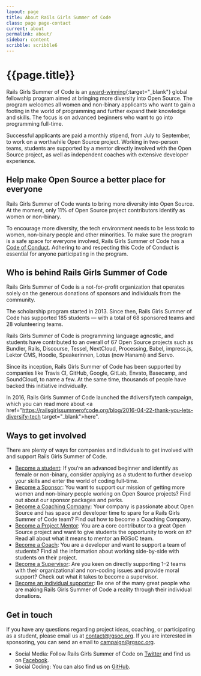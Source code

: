 ```yaml
---
layout: page
title: About Rails Girls Summer of Code
class: page page-contact
current: about
permalink: about/
sidebar: content
scribble: scribble6
---
```


# {{page.title}}

Rails Girls Summer of Code is an [award-winning](/blog/2016-06-01-ruby-heroes-2016){:target="_blank"} global fellowship program aimed at bringing more diversity into Open Source. The program welcomes all women and non-binary applicants who want to gain a footing in the world of programming and further expand their knowledge and skills. The focus is on advanced beginners who want to go into programming full-time.

Successful applicants are paid a monthly stipend, from July to September, to work on a worthwhile Open Source project. Working in two-person teams, students are supported by a mentor directly involved with the Open Source project, as well as independent coaches with extensive developer experience.


## Help make Open Source a better place for everyone

Rails Girls Summer of Code wants to bring more diversity into Open Source. At the moment, only 11% of Open Source project contributors identify as women or non-binary.

To encourage more diversity, the tech environment needs to be less toxic to women, non-binary people and other minorities. To make sure the program is a safe space for everyone involved, Rails Girls Summer of Code has a [Code of Conduct](/about/code-of-conduct). Adhering to and respecting this Code of Conduct is essential for anyone participating in the program.

## Who is behind Rails Girls Summer of Code

Rails Girls Summer of Code is a not-for-profit organization that operates solely on the generous donations of sponsors and individuals from the community.

The scholarship program started in 2013. Since then, Rails Girls Summer of Code has supported 185 students — with a total of 68 sponsored teams and 28 volunteering teams.

Rails Girls Summer of Code is programming language agnostic, and students have contributed to an overall of 67 Open Source projects such as Bundler, Rails, Discourse, Tessel, NextCloud, Processing, Babel, impress.js, Lektor CMS, Hoodie, Speakerinnen, Lotus (now Hanami) and Servo.

Since its inception, Rails Girls Summer of Code has been supported by companies like Travis CI, GitHub, Google, GitLab, Envato, Basecamp, and SoundCloud, to name a few. At the same time, thousands of people have backed this initiative individually.

In 2016, Rails Girls Summer of Code launched the #diversifytech campaign, which you can read more about <a href="https://railsgirlssummerofcode.org/blog/2016-04-22-thank-you-lets-diversify-tech target="_blank">here</a>".

## Ways to get involved
There are plenty of ways for companies and individuals to get involved with and support Rails Girls Summer of Code.

+ [Become a student](/students/application): If you‘re an advanced beginner and identify as female or non-binary, consider applying as a student to further develop your skills and enter the world of coding full-time.
+ [Become a Sponsor](/sponsors/packages): You want to support our mission of getting more women and non-binary people working on Open Source projects? Find out about our sponsor packages and perks.
+ [Become a Coaching Company](/guide/coaching-company): Your company is passionate about Open Source and has space and developer time to spare for a Rails Girls Summer of Code team? Find out how to become a Coaching Company.
+ [Become a Project Mentor](/guide/projects): You are a core contributor to a great Open Source project and want to give students the opportunity to work on it? Read all about what it means to mentor an RGSoC team.
+ [Become a Coach](/guide/coaching): You are a developer and want to support a team of students? Find all the information about working side-by-side with students on their project.
+ [Become a Supervisor](/guide/supervisors/): Are you keen on directly supporting 1–2 teams with their organizational and non-coding issues and provide moral support? Check out what it takes to become a supervisor.
+ [Become an individual supporter](/campaign): Be one of the many great people who are making Rails Girls Summer of Code a reality through their individual donations.

## Get in touch

If you have any questions regarding project ideas, coaching, or participating as a student, please email us at [contact@rgsoc.org](mailto:contact@rgsoc.org). If you are interested in sponsoring, you can send an email to [campaign@rgsoc.org](mailto:campaign@rgsoc.org).

+ Social Media: Follow Rails Girls Summer of Code on [Twitter](https://twitter.com/RailsGirlsSoC) and find us on [Facebook](https://www.facebook.com/pages/Rails-Girls-Summer-of-Code/620914904656191).
+ Social Coding: You can also find us on [GitHub](https://github.com/rails-girls-summer-of-code).